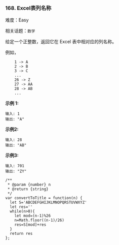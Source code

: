 ### 168. Excel表列名称

难度：Easy

相关话题：`数学`

给定一个正整数，返回它在 Excel 表中相对应的列名称。



例如，



```
    1 -> A
    2 -> B
    3 -> C
    ...
    26 -> Z
    27 -> AA
    28 -> AB 
    ...
```


**示例 1:** 



```
输入: 1
输出: "A"
```


**示例2:** 



```
输入: 28
输出: "AB"
```


**示例3:** 



```
输入: 701
输出: "ZY"
```

```
/**
 * @param {number} n
 * @return {string}
 */
var convertToTitle = function(n) {
  let S='ABCDEFGHIJKLMNOPQRSTUVWXYZ'
  let res=''
  while(n>0){
    let mod=(n-1)%26
    n=Math.floor((n-1)/26)
    res=S[mod]+res
  }
  return res
};
```

